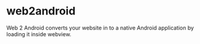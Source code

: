 # web2android
Web 2 Android converts your website in to a native Android application by loading it inside webview.


